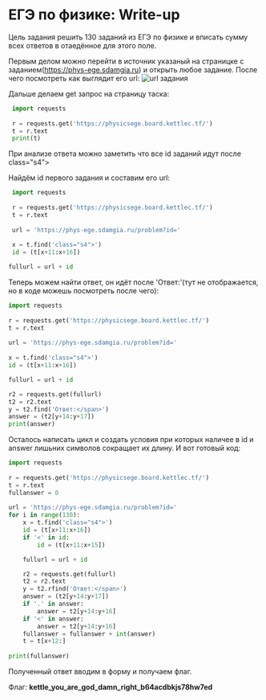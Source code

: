# ЕГЭ по физике: Write-up

Цель задания решить 130 заданий из ЕГЭ по физике и вписать сумму всех ответов в отаедённое для этого поле.

Первым делом можно перейти в источник указаный на страницке с заданием(https://phys-ege.sdamgia.ru) и открыть любое задание. После чего посмотреть как выглядит его url:
![url задания](writeup/url.png)


 Дальше делаем get запрос на страницу таска:
```python
 import requests
 
 r = requests.get('https://physicsege.board.kettlec.tf/')
 t = r.text
 print(t)
```
 При анализе ответа можно заметить что все id заданий идут после class="s4">
 
 
 Найдём id первого задания и составим его url:
```python
 import requests
 
 r = requests.get('https://physicsege.board.kettlec.tf/')
 t = r.text
 
 url = 'https://phys-ege.sdamgia.ru/problem?id='
 
 x = t.find('class="s4">')
 id = (t[x+11:x+16])

fullurl = url + id
```
 
 Теперь можем найти ответ, он идёт после 'Ответ:</span>'(тут не отображается, но в коде можешь посмотреть после чего):
```python
import requests
 
r = requests.get('https://physicsege.board.kettlec.tf/')
t = r.text
 
url = 'https://phys-ege.sdamgia.ru/problem?id='
 
x = t.find('class="s4">')
id = (t[x+11:x+16])

fullurl = url + id

r2 = requests.get(fullurl)
t2 = r2.text
y = t2.find('Ответ:</span>')
answer = (t2[y+14:y+17])
print(answer)
```
 
 Осталось написать цикл и создать условия при которых наличее в id и answer лишьних символов сокращает их длину. И вот готовый код:
```python
import requests
 
r = requests.get('https://physicsege.board.kettlec.tf/')
t = r.text
fullanswer = 0
 
url = 'https://phys-ege.sdamgia.ru/problem?id='
for i in range(130):
    x = t.find('class="s4">')
    id = (t[x+11:x+16])
    if '<' in id:
        id = (t[x+11:x+15])

    fullurl = url + id

    r2 = requests.get(fullurl)
    t2 = r2.text
    y = t2.rfind('Ответ:</span>')
    answer = (t2[y+14:y+17])
    if '.' in answer:
        answer = t2[y+14:y+16]
    if '<' in answer:
        answer = t2[y+14:y+16]
    fullanswer = fullanswer + int(answer) 
    t = t[x+12:]
    
print(fullanswer)
```

Полученный ответ вводим в форму и получаем флаг.

Флаг: **kettle_you_are_god_damn_right_b64acdbkjs78hw7ed**
